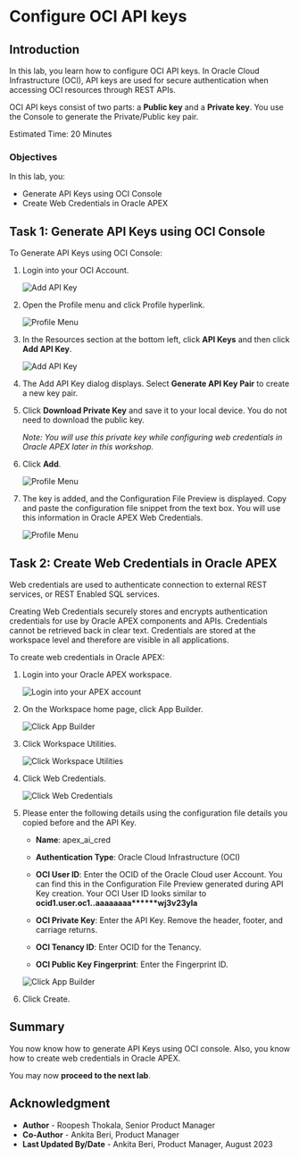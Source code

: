 # Configure OCI API keys

## Introduction

In this lab, you learn how to configure OCI API keys. In Oracle Cloud Infrastructure (OCI), API keys are used for secure authentication when accessing OCI resources through REST APIs.

OCI API keys consist of two parts: a **Public key** and a **Private key**. You use the Console to generate the Private/Public key pair.


Estimated Time: 20 Minutes

### Objectives
In this lab, you:

- Generate API Keys using OCI Console
- Create Web Credentials in Oracle APEX

## Task 1: Generate API Keys using OCI Console

To Generate API Keys using OCI Console:

1. Login into your OCI Account.

   ![Add API Key](images/oci-login.png " ")

2. Open the Profile menu and click Profile hyperlink.

    ![Profile Menu](images/profile.png " ")

3. In the Resources section at the bottom left, click **API Keys** and then click **Add API Key**.

    ![Add API Key](images/api-keys.png " ")

4. The Add API Key dialog displays. Select **Generate API Key Pair** to create a new key pair.

5. Click **Download Private Key** and save it to your local device. You do not need to download the public key.

   *Note: You will use this private key while configuring web credentials in Oracle APEX later in this workshop.*

6. Click **Add**.

    ![Profile Menu](images/add-api-key.png " ")

7. The key is added, and the Configuration File Preview is displayed. Copy and paste the configuration file snippet from the text box. You will use this information in Oracle APEX Web Credentials.

    ![Profile Menu](images/configuration-preview.png " ")

## Task 2: Create Web Credentials in Oracle APEX

Web credentials are used to authenticate connection to external REST services, or REST Enabled SQL services.

Creating Web Credentials securely stores and encrypts authentication credentials for use by Oracle APEX components and APIs. Credentials cannot be retrieved back in clear text. Credentials are stored at the workspace level and therefore are visible in all applications.

To create web credentials in Oracle APEX:

1. Login into your Oracle APEX workspace.

   ![Login into your APEX account](images/apex-login.png " ")

2. On the Workspace home page, click App Builder.

   ![Click App Builder](images/app-builder1.png " ")

3. Click Workspace Utilities.

   ![Click Workspace Utilities](images/workspace-utilities.png " ")

4. Click Web Credentials.

   ![Click Web Credentials](images/sc-web-creds.png " ")

5. Please enter the following details using the configuration file details you copied before and the API Key.

    - **Name**: apex\_ai\_cred

    - **Authentication Type**: Oracle Cloud Infrastructure (OCI)

    - **OCI User ID**: Enter the OCID of the Oracle Cloud user Account. You can find this in the Configuration File Preview generated during API Key creation.
    Your OCI User ID looks similar to **ocid1.user.oc1..aaaaaaaa\*\*\*\*\*\*wj3v23yla**

    - **OCI Private Key**: Enter the API Key. Remove the header, footer, and carriage returns.

    - **OCI Tenancy ID**: Enter OCID for the Tenancy.

    - **OCI Public Key Fingerprint**: Enter the Fingerprint ID.

   ![Click App Builder](images/web-creds.png " ")

5. Click Create.

## Summary

You now know how to generate API Keys using OCI console. Also, you know how to create web credentials in Oracle APEX.

You may now **proceed to the next lab**.   

## Acknowledgment
- **Author** - Roopesh Thokala, Senior Product Manager
- **Co-Author** - Ankita Beri, Product Manager
- **Last Updated By/Date** - Ankita Beri, Product Manager, August 2023
